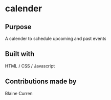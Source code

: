 # calender

## Purpose
A calender to schedule upcoming and past events

## Built with
HTML / CSS / Javascript

## Contributions made by
Blaine Curren

